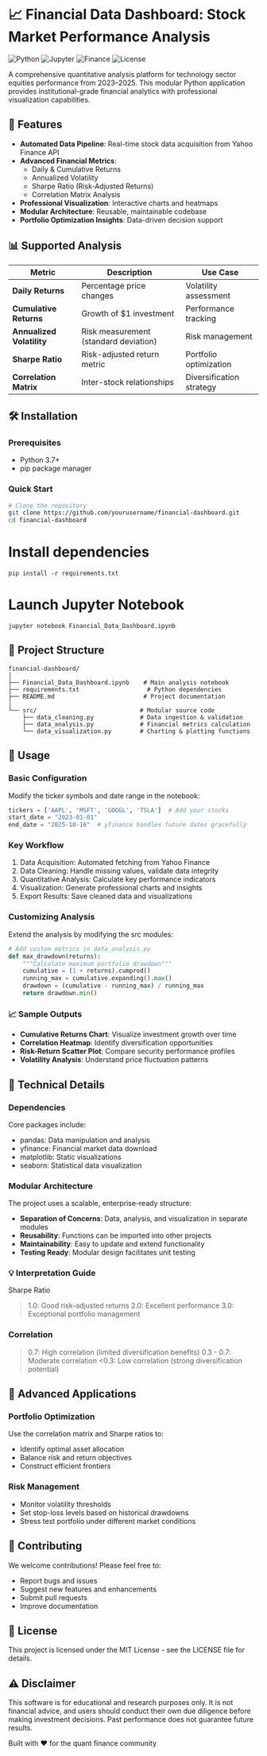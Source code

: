 # 📈 Financial Data Dashboard: Stock Market Performance Analysis

![Python](https://img.shields.io/badge/Python-3.7%2B-blue)
![Jupyter](https://img.shields.io/badge/Jupyter-Notebook-orange)
![Finance](https://img.shields.io/badge/Finance-Analysis-green)
![License](https://img.shields.io/badge/License-MIT-lightgrey)

A comprehensive quantitative analysis platform for technology sector equities performance from 2023–2025. This modular Python application provides institutional-grade financial analytics with professional visualization capabilities.

## 🚀 Features

- **Automated Data Pipeline**: Real-time stock data acquisition from Yahoo Finance API
- **Advanced Financial Metrics**: 
  - Daily & Cumulative Returns
  - Annualized Volatility 
  - Sharpe Ratio (Risk-Adjusted Returns)
  - Correlation Matrix Analysis
- **Professional Visualization**: Interactive charts and heatmaps
- **Modular Architecture**: Reusable, maintainable codebase
- **Portfolio Optimization Insights**: Data-driven decision support

## 📊 Supported Analysis

| Metric | Description | Use Case |
|--------|-------------|----------|
| **Daily Returns** | Percentage price changes | Volatility assessment |
| **Cumulative Returns** | Growth of $1 investment | Performance tracking |
| **Annualized Volatility** | Risk measurement (standard deviation) | Risk management |
| **Sharpe Ratio** | Risk-adjusted return metric | Portfolio optimization |
| **Correlation Matrix** | Inter-stock relationships | Diversification strategy |

## 🛠 Installation

### Prerequisites
- Python 3.7+
- pip package manager

### Quick Start
```bash
# Clone the repository
git clone https://github.com/yourusername/financial-dashboard.git
cd financial-dashboard
```

# Install dependencies
```pip install -r requirements.txt```

# Launch Jupyter Notebook
```jupyter notebook Financial_Data_Dashboard.ipynb```


## 📁 Project Structure
```text
financial-dashboard/
│
├── Financial_Data_Dashboard.ipynb    # Main analysis notebook
├── requirements.txt                   # Python dependencies
├── README.md                         # Project documentation
│
└── src/                             # Modular source code
    ├── data_cleaning.py             # Data ingestion & validation
    ├── data_analysis.py             # Financial metrics calculation
    └── data_visualization.py        # Charting & plotting functions
```
## 🎯 Usage
### Basic Configuration
Modify the ticker symbols and date range in the notebook:

```python
tickers = ['AAPL', 'MSFT', 'GOOGL', 'TSLA']  # Add your stocks
start_date = "2023-01-01"
end_date = "2025-10-16"  # yfinance handles future dates gracefully
```

### Key Workflow
1. Data Acquisition: Automated fetching from Yahoo Finance
2. Data Cleaning: Handle missing values, validate data integrity
3. Quantitative Analysis: Calculate key performance indicators
4. Visualization: Generate professional charts and insights
5. Export Results: Save cleaned data and visualizations

### Customizing Analysis
Extend the analysis by modifying the src modules:

```python
# Add custom metrics in data_analysis.py
def max_drawdown(returns):
    """Calculate maximum portfolio drawdown"""
    cumulative = (1 + returns).cumprod()
    running_max = cumulative.expanding().max()
    drawdown = (cumulative - running_max) / running_max
    return drawdown.min()
```
### 📈 Sample Outputs
- **Cumulative Returns Chart**: Visualize investment growth over time
- **Correlation Heatmap**: Identify diversification opportunities
- **Risk-Return Scatter Plot**: Compare security performance profiles
- **Volatility Analysis**: Understand price fluctuation patterns

## 🔧 Technical Details
### Dependencies
Core packages include:
- pandas: Data manipulation and analysis
- yfinance: Financial market data download
- matplotlib: Static visualizations
- seaborn: Statistical data visualization

### Modular Architecture
The project uses a scalable, enterprise-ready structure:
- **Separation of Concerns**: Data, analysis, and visualization in separate modules
- **Reusability**: Functions can be imported into other projects
- **Maintainability**: Easy to update and extend functionality
- **Testing Ready**: Modular design facilitates unit testing

### 💡 Interpretation Guide
Sharpe Ratio
>1.0: Good risk-adjusted returns
>2.0: Excellent performance
>3.0: Exceptional portfolio management

### Correlation
>0.7: High correlation (limited diversification benefits)
0.3 - 0.7: Moderate correlation
<0.3: Low correlation (strong diversification potential)

## 🚀 Advanced Applications
### Portfolio Optimization
Use the correlation matrix and Sharpe ratios to:
- Identify optimal asset allocation
- Balance risk and return objectives
- Construct efficient frontiers

### Risk Management
- Monitor volatility thresholds
- Set stop-loss levels based on historical drawdowns
- Stress test portfolio under different market conditions

## 🤝 Contributing
We welcome contributions! Please feel free to:
- Report bugs and issues
- Suggest new features and enhancements
- Submit pull requests
- Improve documentation

## 📄 License
This project is licensed under the MIT License - see the LICENSE file for details.

## ⚠️ Disclaimer
This software is for educational and research purposes only. It is not financial advice, and users should conduct their own due diligence before making investment decisions. Past performance does not guarantee future results.

Built with ❤️ for the quant finance community
